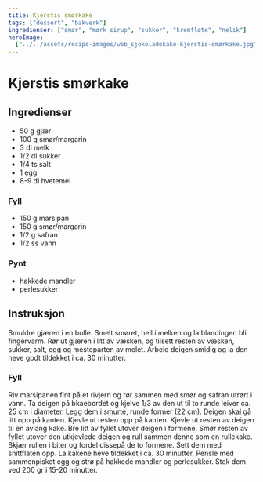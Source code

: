 ```yaml
---
title: Kjerstis smørkake
tags: ["dessert", "bakverk"]
ingredienser: ["smør", "mørk sirup", "sukker", "kremfløte", "nelik"]
heroImage:
  ["../../assets/recipe-images/web_sjokoladekake-kjerstis-smørkake.jpg"]
---
```


# Kjerstis smørkake

## Ingredienser

- 50 g gjær
- 100 g smør/margarin
- 3 dl melk
- 1/2 dl sukker
- 1/4 ts salt
- 1 egg
- 8-9 dl hvetemel

### Fyll

- 150 g marsipan
- 150 g smør/margarin
- 1/2 g safran
- 1/2 ss vann

### Pynt

- hakkede mandler
- perlesukker

## Instruksjon

Smuldre gjæren i en bolle. Smelt smøret, hell i melken og la blandingen bli fingervarm. Rør ut gjæren i litt av væsken, og tilsett resten av væsken, sukker, salt, egg og mesteparten av melet. Arbeid deigen smidig og la den heve godt tildekket i ca. 30 minutter.

### Fyll

Riv marsipanen fint på et rivjern og rør sammen med smør og safran utrørt i vann. Ta deigen på bkaebordet og kjelve 1/3 av den ut til to runde leiver ca. 25 cm i diameter. Legg dem i smurte, runde former (22 cm). Deigen skal gå litt opp på kanten. Kjevle ut resten opp på kanten. Kjevle ut resten av deigen til en avlang kake. Bre litt av fyllet utover deigen i formene. Smør resten av fyllet utover den utkjevlede deigen og rull sammen denne som en rullekake. Skjær rullen i biter og fordel dissepå de to formene. Sett dem med snittflaten opp. La kakene heve tildekket i ca. 30 minutter. Pensle med sammenpisket egg og strø på hakkede mandler og perlesukker. Stek dem ved 200 gr i 15-20 minutter.
